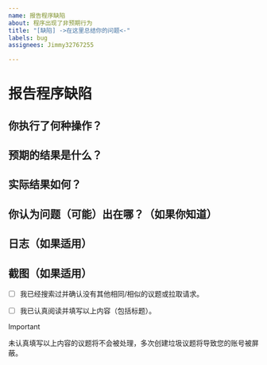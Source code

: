 ```yaml
---
name: 报告程序缺陷
about: 程序出现了非预期行为
title: "[缺陷] ->在这里总结你的问题<-"
labels: bug
assignees: Jimmy32767255

---
```


# 报告程序缺陷
## 你执行了何种操作？

## 预期的结果是什么？

## 实际结果如何？

## 你认为问题（可能）出在哪？（如果你知道）

## 日志（如果适用）

## 截图（如果适用）

 - [ ] 我已经搜索过并确认没有其他相同/相似的议题或拉取请求。

 - [ ] 我已认真阅读并填写以上内容（包括标题）。

> [!IMPORTANT]
> 未认真填写以上内容的议题将不会被处理，多次创建垃圾议题将导致您的账号被屏蔽。